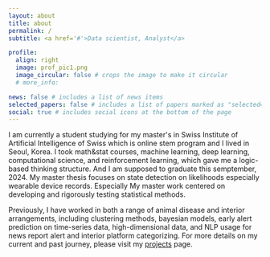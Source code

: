 ```yaml
---
layout: about
title: about
permalink: /
subtitle: <a href='#'>Data scientist, Analyst</a>

profile:
  align: right
  image: prof_pic1.png
  image_circular: false # crops the image to make it circular
  # more_info:

news: false # includes a list of news items
selected_papers: false # includes a list of papers marked as "selected={true}"
social: true # includes social icons at the bottom of the page
---
```


I am currently a student studying for my master's in Swiss Institute of Artificial Intelligence of Swiss which is online stem program and I lived in Seoul, Korea. I took math&stat courses, machine learning, deep learning, computational science, and reinforcement learning, which gave me a logic-based thinking structure. And I am supposed to graduate this semptember, 2024. My master thesis focuses on state detection on likelihoods especially wearable device records. Especially My master work centered on developing and rigorously testing statistical methods. 

Previously, I have worked in both a range of animal disease and interior arrangements, including clustering methods, bayesian models, early alert prediction on time-series data, high-dimensional data, and NLP usage for news report alert and interior platform categorizing. For more details on my current and past journey, please visit my [projects](/projects/) page.

